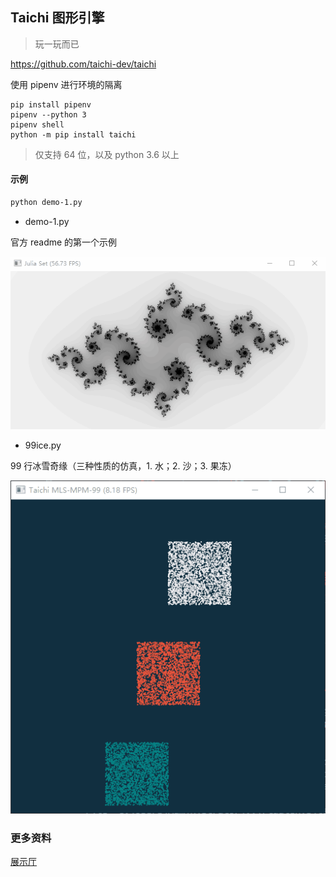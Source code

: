 ## Taichi 图形引擎

> 玩一玩而已

https://github.com/taichi-dev/taichi

使用 pipenv 进行环境的隔离

```
pip install pipenv
pipenv --python 3
pipenv shell
python -m pip install taichi
```

> 仅支持 64 位，以及 python 3.6 以上

#### 示例

```bash
python demo-1.py
```

- demo-1.py

官方 readme 的第一个示例

![demo-1](assets/demo-1.gif)

- 99ice.py

99 行冰雪奇缘（三种性质的仿真，1. 水；2. 沙；3. 果冻）

![99ice](assets/99ice.gif)

### 更多资料

[展示厅](https://zoo.taichi.graphics/gallery)
